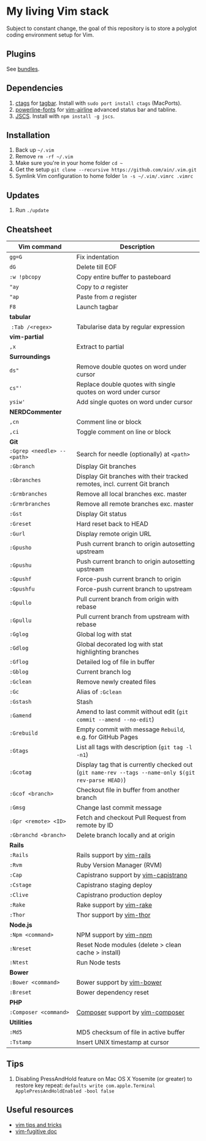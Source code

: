 # My living Vim stack

Subject to constant change, the goal of this repository is to store a polyglot coding environment setup for Vim.

## Plugins

See [bundles](https://github.com/ain/.vim/tree/master/bundle).

## Dependencies

1. [ctags](http://ctags.sourceforge.net) for [tagbar](https://github.com/majutsushi/tagbar). Install with `sudo port install ctags` (MacPorts).
2. [powerline-fonts](https://github.com/powerline/fonts) for [vim-airline](https://github.com/bling/vim-airline) advanced status bar and tabline.
3. [JSCS](http://jscs.info). Install with `npm install -g jscs`.

## Installation

1. Back up `~/.vim`
2. Remove `rm -rf ~/.vim`
3. Make sure you're in your home folder `cd ~`
4. Get the setup `git clone --recursive https://github.com/ain/.vim.git`
5. Symlink Vim configuration to home folder `ln -s ~/.vim/.vimrc .vimrc`

## Updates

1. Run `./update`

## Cheatsheet

| Vim command                 |  Description                                                                                        |
| -------------               | -----------------                                                                                   |
| `gg=G`                      | Fix indentation                                                                                     |
| `dG`                        | Delete till EOF                                                                                     |
| `:w !pbcopy`                | Copy entire buffer to pasteboard                                                                    |
| `"ay`                       | Copy to _a_ register                                                                                |
| `"ap`                       | Paste from _a_ register                                                                             |
| `F8`                        | Launch tagbar                                                                                       |
| __tabular__                 |
|  `:Tab /<regex>`            | Tabularise data by regular expression                                                               |
| __vim-partial__             |
| `,x`                        | Extract to partial                                                                                  |
| __Surroundings__            |
| `ds"`                       | Remove double quotes on word under cursor                                                           |
| `cs"'`                      | Replace double quotes with single quotes on word under cursor                                       |
| `ysiw'`                     | Add single quotes on word under cursor                                                              |
| __NERDCommenter__           |
| `,cn`                       | Comment line or block                                                                               |
| `,ci`                       | Toggle comment on line or block                                                                     |
| __Git__                     |
| `:Ggrep <needle> -- <path>` | Search for needle (optionally) at `<path>`                                                          |
| `:Gbranch`                  | Display Git branches                                                                                |
| `:Gbranches`                | Display Git branches with their tracked remotes, incl. current Git branch                           |
| `:Grmbranches`              | Remove all local branches exc. master                                                               |
| `:Grmrbranches`             | Remove all remote branches exc. master                                                              |
| `:Gst`                      | Display Git status                                                                                  |
| `:Greset`                   | Hard reset back to HEAD                                                                             |
| `:Gurl`                     | Display remote origin URL                                                                           |
| `:Gpusho`                    | Push current branch to origin autosetting upstream                                                  |
| `:Gpushu`                   | Push current branch to origin autosetting upstream                                                  |
| `:Gpushf`                   | Force-push current branch to origin                                                                 |
| `:Gpushfu`                  | Force-push current branch to upstream                                                               |
| `:Gpullo`                    | Pull current branch from origin with rebase                                                         |
| `:Gpullu`                   | Pull current branch from upstream with rebase                                                       |
| `:Gglog`                    | Global log with stat                                                                                |
| `:Gdlog`                    | Global decorated log with stat highlighting branches                                                |
| `:Gflog`                    | Detailed log of file in buffer                                                                      |
| `:Gblog`                    | Current branch log                                                                                  |
| `:Gclean`                   | Remove newly created files                                                                          |
| `:Gc`                       | Alias of `:Gclean`                                                                                  |
| `:Gstash`                   | Stash                                                                                               |
| `:Gamend`                   | Amend to last commit without edit (`git commit --amend --no-edit`)                                  |
| `:Grebuild`                 | Empty commit with message `Rebuild`, e.g. for GitHub Pages                                          |
| `:Gtags`                    | List all tags with description (`git tag -l -n1`)                                                   |
| `:Gcotag`                   | Display tag that is currently checked out (`git name-rev --tags --name-only $(git rev-parse HEAD)`) |
| `:Gcof <branch>`            | Checkout file in buffer from another branch                                                         |
| `:Gmsg`                     | Change last commit message                                                                          |
| `:Gpr <remote> <ID>`        | Fetch and checkout Pull Request from remote by ID                                                   |
| `:Gbranchd <branch>`        | Delete branch locally and at origin                                                                 |
| __Rails__                   |
| `:Rails`                    | Rails support by [vim-rails](https://github.com/tpope/vim-rails)                                    |
| `:Rvm`                      | Ruby Version Manager (RVM)                                                                          |
| `:Cap`                      | Capistrano support by [vim-capistrano](https://github.com/ain/vim-capistrano)                       |
| `:Cstage`                   | Capistrano staging deploy                                                                           |
| `:Clive`                    | Capistrano production deploy                                                                        |
| `:Rake`                     | Rake support by [vim-rake](https://github.com/tpope/vim-rake)                                       |
| `:Thor`                     | Thor support by [vim-thor](https://github.com/ain/vim-thor)
| __Node.js__                 |
| `:Npm <command>`            | NPM support by [vim-npm](https://github.com/ain/vim-npm)                                            |
| `:Nreset`                   | Reset Node modules (delete > clean cache > install)                                                 |
| `:Ntest`                    | Run Node tests                                                                                      |
| __Bower__                   |
| `:Bower <command>`          | Bower support by [vim-bower](https://github.com/ain/vim-bower)                                      |
| `:Breset`                   | Bower dependency reset                                                                              |
| __PHP__                     |
| `:Composer <command>`       | [Composer](https://getcomposer.org) support by [vim-composer](https://github.com/ain/vim-composer)  |
| __Utilities__               |
| `:Md5`                      | MD5 checksum of file in active buffer                                                               |
| `:Tstamp`                   | Insert UNIX timestamp at cursor                                                                     |  

## Tips

1. Disabling PressAndHold feature on Mac OS X Yosemite (or greater) to restore key repeat: `defaults write com.apple.Terminal ApplePressAndHoldEnabled -bool false`

## Useful resources

- [vim tips and tricks](http://www.cs.swarthmore.edu/help/vim/home.html)
- [vim-fugitive doc](https://raw.githubusercontent.com/tpope/vim-fugitive/master/doc/fugitive.txt)
